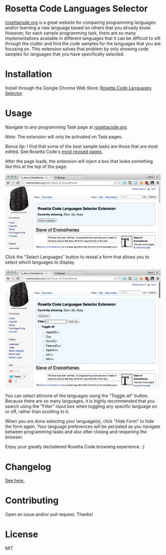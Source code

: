 # Rosetta Code Languages Selector

[rosettacode.org][rosettacode] is a great website for comparing
programming languages and/or learning a new language based on others
that you already know. However, for each sample programming task, there
are so many implementations available in different languages that it can
be difficult to sift through the clutter and find the code samples for
the languages that you are focusing on. This extension solves that
problem by only showing code samples for languages that you have
specifically selected.

# Installation

Install through the Google Chrome Web Store:
[Rosetta Code Languages Selector][rcls]

[rcls]: https://chrome.google.com/webstore/detail/rosetta-code-languages-se/icjinpkbplhheomciikehmieadoibljg

# Usage

Navigate to any programming Task page at [rosettacode.org][rosettacode].

*Note*: The extension will only be activated on Task pages.

*Bonus tip*: I find that some of the best sample tasks are those that
are most edited. See Rosetta Code's [most revised pages][most-revised].

[most-revised]: http://rosettacode.org/wiki/Special:MostRevisions

After the page loads, the extension will inject a box that looks
something like this at the top of the page:

![Languages Selector Screenshot](images/screenshot-collapsed-small.png?raw=true)

Click the "Select Languages" button to reveal a form that allows you to
select which languages to display.

![Languages Selector Screenshot](images/screenshot-expanded-small.png?raw=true)

You can select all/none of the languages using the "Toggle all" button.
Because there are so many languages, it is highly recommended that you
search using the "Filter" input box when toggling any specific language
on or off, rather than scrolling to it.

When you are done selecting your language(s), click "Hide Form" to hide
the form again. Your language preferences will be persisted as you
navigate between programming tasks and also after closing and reopening
the browser.

Enjoy your greatly decluttered Rosetta Code browsing experience. :)

# Changelog

[See here.][changelog]

[changelog]: ./CHANGELOG.md

# Contributing

Open an issue and/or pull request. Thanks!

# License

MIT

[rosettacode]: http://rosettacode.org
